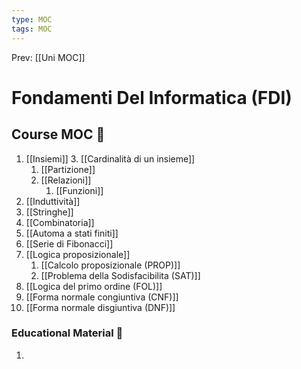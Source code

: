 ```yaml
---
type: MOC 
tags: MOC 
---
```


Prev: [[Uni MOC]]

# Fondamenti Del Informatica (FDI)


## Course MOC  📒
1. [[Insiemi]]
	3. [[Cardinalità di un insieme]]
	1. [[Partizione]]
	2. [[Relazioni]]
		1. [[Funzioni]]
2. [[Induttività]]
3. [[Stringhe]]
4. [[Combinatoria]]
5. [[Automa a stati finiti]]
6. [[Serie di Fibonacci]]
7. [[Logica proposizionale]]
	1. [[Calcolo proposizionale (PROP)]]
	2. [[Problema della Sodisfacibilita (SAT)]]
8. [[Logica del primo ordine (FOL)]]
9. [[Forma normale congiuntiva (CNF)]]
10. [[Forma normale disgiuntiva (DNF)]]

### Educational Material 🧱
1. 


